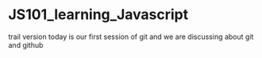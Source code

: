 # JS101_learning_Javascript
trail version
today is our first session of git  and we are discussing about git and github
